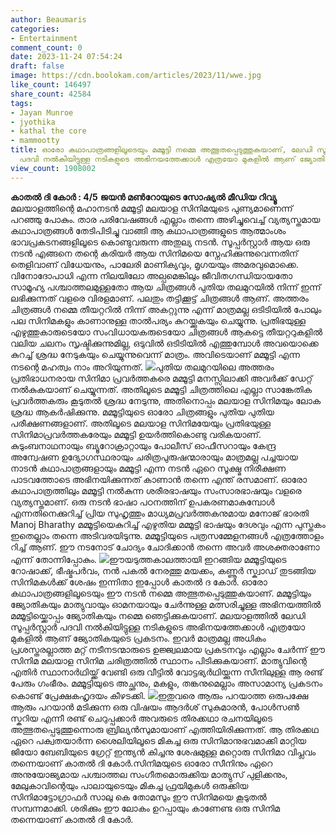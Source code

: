 ```yaml
---
author: Beaumaris
categories:
- Entertainment
comment_count: 0
date: 2023-11-24 07:54:24
draft: false
image: https://cdn.boolokam.com/articles/2023/11/wwe.jpg
like_count: 146497
share_count: 42584
tags:
- Jayan Munroe
- jyothika
- kathal the core
- mammootty
title: ഓരോ കഥാപാത്രങ്ങളിലൂടെയും മമ്മൂട്ടി നമ്മെ അത്ഭുതപ്പെടുത്തുകയാണ്, ലേഡി സൂപ്പർസ്റ്റാർ
  പദവി നൽകിയിട്ടുള്ള നടികളുടെ അഭിനയത്തേക്കാൾ എത്രയോ മുകളിൽ ആണ്‌ ജ്യോതികയുടെ പ്രകടനം
view_count: 1908002
---
```


**കാതൽ ദി കോർ : 4/5** **ജയൻ മൺറോയുടെ സോഷ്യൽ മീഡിയ റിവ്യൂ** മലയാളത്തിന്റെ മഹാനടൻ മമ്മൂട്ടി മലയാള സിനിമയുടെ പുണ്യമാണെന്ന് പറഞ്ഞു പോകും. താര പരിവേഷങ്ങൾ എല്ലാം തന്നെ അഴിച്ചുവെച്ച് വ്യത്യസ്തമായ കഥാപാത്രങ്ങൾ തേടിപിടിച്ചു വാങ്ങി ആ കഥാപാത്രങ്ങളുടെ ആത്മാംശം ഭാവപ്രകടനങ്ങളിലൂടെ കൊണ്ടുവരുന്ന അതുല്യ നടൻ. സൂപ്പർസ്റ്റാർ ആയ ഒരു നടൻ എങ്ങനെ തന്റെ കരിയർ ആയ സിനിമയെ സ്നേഹിക്കുന്നുവെന്നതിന് തെളിവാണ് വിധേയനും, പാലേരി മാണിക്യവും, മൃഗയയും അമരവുമൊക്കെ. വിനോദോപാധി എന്ന നിലയിലോ അല്പമെങ്കിലും ജീവിതഗന്ധിയായതോ സാമൂഹ്യ പശ്ചാത്തലമുള്ളതോ ആയ ചിത്രങ്ങൾ പുതിയ തലമുറയിൽ നിന്ന് ഇന്ന് ലഭിക്കുന്നത് വളരെ വിരളമാണ്. പലതും തട്ടിക്കൂട്ട് ചിത്രങ്ങൾ ആണ്‌. അത്തരം ചിത്രങ്ങൾ നമ്മെ തീയറ്ററിൽ നിന്ന് അകറ്റുന്നു എന്ന് മാത്രമല്ല ഒടിടിയിൽ പോലും പല സിനിമകളും കാണാനുള്ള താൽപര്യം കുറയ്ക്കുകയും ചെയ്യുന്നു. പ്രതിഭയുള്ള എഴുത്തുകാരുടെയോ സംവിധായകരുടെയോ ചിത്രങ്ങൾ ആകട്ടെ തീയറ്ററുകളിൽ വലിയ ചലനം സൃഷ്ടിക്കുന്നുമില്ല, ഒടുവിൽ ഒടിടിയിൽ എത്തുമ്പോൾ അവയൊക്കെ കുറച്ച് ശ്രദ്ധ നേടുകയും ചെയ്യുന്നുവെന്ന് മാത്രം. അവിടെയാണ് മമ്മൂട്ടി എന്ന നടന്റെ മഹത്വം നാം അറിയുന്നത്. ![](https://cdn.boolokam.com/articles/2023/11/wwe.jpg)പുതിയ തലമുറയിലെ അത്തരം പ്രതിഭാധനരായ സിനിമാ പ്രവർത്തകരെ മമ്മൂട്ടി മനസ്സിലാക്കി അവർക്ക് ഡേറ്റ് നൽകുകയാണ് ചെയ്യുന്നത്. അതിലൂടെ മമ്മൂട്ടി ചിത്രത്തിലെ എല്ലാ സാങ്കേതിക പ്രവർത്തകരും കൂടുതൽ ശ്രദ്ധ നേടുന്നു, അതിനൊപ്പം മലയാള സിനിമയും ലോക ശ്രദ്ധ ആകർഷിക്കുന്നു. മമ്മൂട്ടിയുടെ ഓരോ ചിത്രങ്ങളും പുതിയ പുതിയ പരീക്ഷണങ്ങളാണ്. അതിലൂടെ മലയാള സിനിമയേയും പ്രതിഭയുള്ള സിനിമാപ്രവർത്തകരേയും മമ്മൂട്ടി ഉയർത്തികൊണ്ടു വരികയാണ്. കുടുംബനാഥനായും ബ്യൂറോക്രാറ്റായും പോലീസ് ഓഫീസറായും കേന്ദ്ര അന്വേഷണ ഉദ്യോഗസ്ഥരായും ചരിത്രപുരുഷന്മാരായും മാത്രമല്ല പച്ചയായ നാടൻ കഥാപാത്രങ്ങളായും മമ്മൂട്ടി എന്ന നടൻ ഏറെ സൂക്ഷ്മ നിരീക്ഷണ പാടവത്തോടെ അഭിനയിക്കുന്നത് കാണാൻ തന്നെ എന്ത് രസമാണ്. ഓരോ കഥാപാത്രത്തിലും മമ്മൂട്ടി നൽകുന്ന ശരീരഭാഷയും സംസാരഭാഷയും വളരെ വ്യത്യസ്തമാണ്. ഒരു നടൻ ഭാഷാ പഠനത്തിന് ഉപകരണമാകുമ്പോൾ എന്നതിനെക്കുറിച്ച് പ്രിയ സുഹൃത്തും മാധ്യമപ്രവർത്തകനുമായ മനോജ് ഭാരതി Manoj Bharathy മമ്മൂട്ടിയെകുറിച്ച് എഴുതിയ മമ്മൂട്ടി ഭാഷയും ദേശവും എന്ന പുസ്തകം ഇതെല്ലാം തന്നെ അടിവരയിടുന്നു. മമ്മൂട്ടിയുടെ പത്രസമ്മേളനങ്ങൾ എത്രത്തോളം റിച്ച് ആണ്‌. ഈ നടനോട് ചോദ്യം ചോദിക്കാൻ തന്നെ അവർ അശക്തരാണോ എന്ന് തോന്നിപ്പോകും. ![](https://cdn.boolokam.com/articles/2023/11/xc.jpg)ഈയടുത്തകാലത്തായി ഇറങ്ങിയ മമ്മൂട്ടിയുടെ റോഷാക്ക്, ഭീഷ്മപർവം, നൻ പകൽ നേരത്തു മയക്കം, കണ്ണൂർ സ്ക്വാഡ് തുടങ്ങിയ സിനിമകൾക്ക് ശേഷം ഇന്നിതാ ഇപ്പോൾ കാതൽ ദ കോര്‍. ഓരോ കഥാപാത്രങ്ങളിലൂടെയും ഈ നടൻ നമ്മെ അത്ഭുതപ്പെടുത്തുകയാണ്. മമ്മൂട്ടിയും ജ്യോതികയും മാത്യുവായും ഓമനയായും ചേർന്നുള്ള മത്സരിച്ചുള്ള അഭിനയത്തിൽ മമ്മൂട്ടിയ്ക്കൊപ്പം ജ്യോതികയും നമ്മെ ഞെട്ടിക്കുകയാണ്. മലയാളത്തിൽ ലേഡി സൂപ്പർസ്റ്റാർ പദവി നൽകിയിട്ടുള്ള നടികളുടെ അഭിനയത്തേക്കാൾ എത്രയോ മുകളിൽ ആണ്‌ ജ്യോതികയുടെ പ്രകടനം. ഇവർ മാത്രമല്ല അധികം പ്രശസ്തരല്ലാത്ത മറ്റ് നടീനടന്മാരുടെ ഉജ്ജ്വലമായ പ്രകടനവും എല്ലാം ചേർന്ന് ഈ സിനിമ മലയാള സിനിമ ചരിത്രത്തിൽ സ്ഥാനം പിടിക്കുകയാണ്. മാത്യുവിന്റെ എതിർ സ്ഥാനാർഥിയ്ക്ക് വേണ്ടി ഒരു വീട്ടിൽ വോട്ടഭ്യർഥിയ്ക്കുന്ന സീനിലുള്ള ആ രണ്ട് പേരും ഗംഭീരം. മമ്മൂട്ടിയുടെ അച്ഛനും, മകളും, തങ്കനുമെല്ലാം അസാമാന്യ പ്രകടനം കൊണ്ട് പ്രേക്ഷകഹൃദയം കീഴടക്കി. ![](https://cdn.boolokam.com/articles/2023/11/wffwfwfw-2.jpg)ഇതുവരെ ആരും പറയാത്ത ഒരുപക്ഷേ ആരും പറയാൻ മടിക്കുന്ന ഒരു വിഷയം ആദർശ് സുകുമാരൻ, പോൾസൺ സ്കറിയ എന്നീ രണ്ട് ചെറുപ്പക്കാർ അവരുടെ തിരക്കഥാ രചനയിലൂടെ അത്ഭുതപ്പെടുത്തുന്നൊരു ബ്രില്യൻസുമായാണ് എത്തിയിരിക്കുന്നത്. ആ തിരക്കഥ ഏറെ പക്വതയാർന്ന ശൈലിയിലൂടെ മികച്ച ഒരു സിനിമാനുഭവമാക്കി മാറ്റിയ ജിയോ ബേബിയുടെ ഗ്രേറ്റ്‌ ഇന്ത്യൻ കിച്ചനു ശേഷമുള്ള മറ്റൊരു സിനിമാ വിപ്ലവം തന്നെയാണ് കാതൽ ദി കോർ.സിനിമയുടെ ഓരോ സീനിനും ഏറെ അനുയോജ്യമായ പശ്ചാത്തല സംഗീതമൊരുക്കിയ മാത്യുസ് പുളിക്കനും, മേലുകാവിന്റെയും പാലായുടെയും മികച്ച ഫ്രയിമുകൾ ഒരുക്കിയ സിനിമാട്ടോഗ്രാഫർ സാലു കെ തോമസും ഈ സിനിമയെ കൂടുതൽ സമ്പന്നമാക്കി. ശരിക്കും ഈ ലോകം ഉറപ്പായും കാണേണ്ട ഒരു സിനിമ തന്നെയാണ് കാതൽ ദി കോർ.